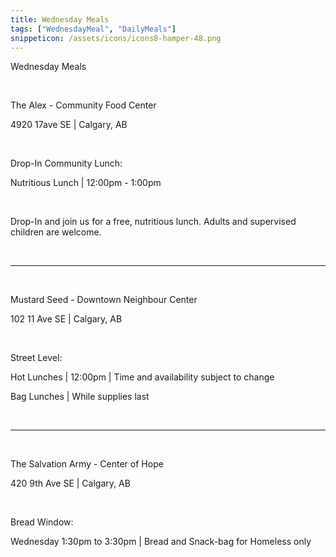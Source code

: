 ```yaml
---
title: Wednesday Meals
tags: ["WednesdayMeal", "DailyMeals"]
snippeticon: /assets/icons/icons8-hamper-48.png
---
```


<span class="subHeader">Wednesday Meals</span>

<br>

<p class="post__lead">The Alex - Community Food Center</p>

4920 17ave SE | Calgary, AB

<br>

Drop-In Community Lunch:

Nutritious Lunch | 12:00pm - 1:00pm

<br>

Drop-In and join us for a free, nutritious lunch. Adults and supervised children are welcome. 

<br>
<hr>
<br>

<p class="post__lead">Mustard Seed - Downtown Neighbour Center</p>

102 11 Ave SE | Calgary, AB

<br>

Street Level:

Hot Lunches | 12:00pm | Time and availability subject to change

Bag Lunches | While supplies last

<br>
<hr>
<br>

<p class="post__lead">The Salvation Army - Center of Hope</p>

420 9th Ave SE | Calgary, AB

<br>

Bread Window:

Wednesday 1:30pm to 3:30pm | Bread and Snack-bag for Homeless only
